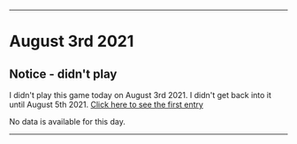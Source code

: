 
***

# August 3rd 2021

## Notice - didn't play

I didn't play this game today on August 3rd 2021. I didn't get back into it until August 5th 2021. [Click here to see the first entry](/MotorWorld_CarFactory/2021/08_August/08.05.2021/)

No data is available for this day.

***
